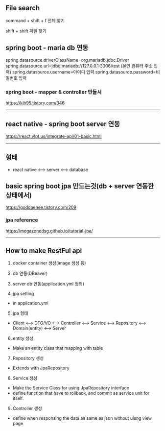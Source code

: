 ## File search

command + shift + f 전체 찾기

shift + shift 파일 찾기

## spring boot - maria db 연동

spring.datasource.driverClassName=org.mariadb.jdbc.Driver
spring.datasource.url=jdbc:mariadb://127.0.0.1:3306/test (본인 컴퓨터 주소 입력)
spring.datasource.username=아이디 입력
spring.datasource.password=비밀번호 입력

### spring boot - mapper & controller 만들시

https://kjh95.tistory.com/346

---
## react native - spring boot server 연동

https://react.vlpt.us/integrate-api/01-basic.html

---
## 형태

- react native <--> server <--> database

## basic spring boot jpa 만드는것(db + server 연동한 상태에서)

https://goddaehee.tistory.com/209

### jpa reference

https://megazonedsg.github.io/tutorial-jpa/

---

## How to make RestFul api

1. docker container 생성(image 생성 등)

2. db 연동(DBeaver)

3. server db 연동(application.yml 정의)

4. jpa setting

- in application.yml

5. jpa 형태

- Client <--> DTO/VO <--> Controller <--> Service <--> Repository <--> Domain(entity) <--> Server

6. entity 생성

- Make an entity class that mapping with table

7. Repository 생성

- Extends with JpaRepository

8. Service 생성

- Make the Service Class for using JpaRepository interface
- define function that have to rollback, and commit as service unit for itself.

9. Controller 생성

- define when responsing the data as same as json without uisng view page


